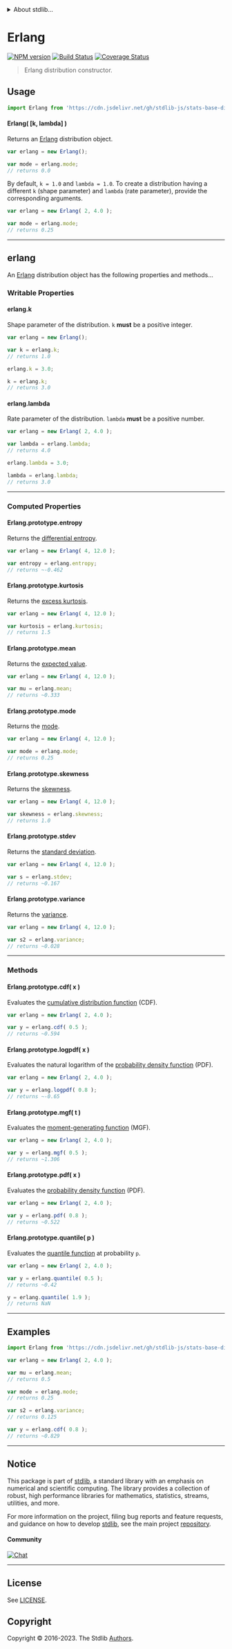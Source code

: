<!--

@license Apache-2.0

Copyright (c) 2018 The Stdlib Authors.

Licensed under the Apache License, Version 2.0 (the "License");
you may not use this file except in compliance with the License.
You may obtain a copy of the License at

   http://www.apache.org/licenses/LICENSE-2.0

Unless required by applicable law or agreed to in writing, software
distributed under the License is distributed on an "AS IS" BASIS,
WITHOUT WARRANTIES OR CONDITIONS OF ANY KIND, either express or implied.
See the License for the specific language governing permissions and
limitations under the License.

-->


<details>
  <summary>
    About stdlib...
  </summary>
  <p>We believe in a future in which the web is a preferred environment for numerical computation. To help realize this future, we've built stdlib. stdlib is a standard library, with an emphasis on numerical and scientific computation, written in JavaScript (and C) for execution in browsers and in Node.js.</p>
  <p>The library is fully decomposable, being architected in such a way that you can swap out and mix and match APIs and functionality to cater to your exact preferences and use cases.</p>
  <p>When you use stdlib, you can be absolutely certain that you are using the most thorough, rigorous, well-written, studied, documented, tested, measured, and high-quality code out there.</p>
  <p>To join us in bringing numerical computing to the web, get started by checking us out on <a href="https://github.com/stdlib-js/stdlib">GitHub</a>, and please consider <a href="https://opencollective.com/stdlib">financially supporting stdlib</a>. We greatly appreciate your continued support!</p>
</details>

# Erlang

[![NPM version][npm-image]][npm-url] [![Build Status][test-image]][test-url] [![Coverage Status][coverage-image]][coverage-url] <!-- [![dependencies][dependencies-image]][dependencies-url] -->

> Erlang distribution constructor.

<!-- Section to include introductory text. Make sure to keep an empty line after the intro `section` element and another before the `/section` close. -->

<section class="intro">

</section>

<!-- /.intro -->

<!-- Package usage documentation. -->



<section class="usage">

## Usage

```javascript
import Erlang from 'https://cdn.jsdelivr.net/gh/stdlib-js/stats-base-dists-erlang-ctor@deno/mod.js';
```

#### Erlang( \[k, lambda] )

Returns an [Erlang][erlang-distribution] distribution object.

```javascript
var erlang = new Erlang();

var mode = erlang.mode;
// returns 0.0
```

By default, `k = 1.0` and `lambda = 1.0`. To create a distribution having a different `k` (shape parameter) and `lambda` (rate parameter), provide the corresponding arguments.

```javascript
var erlang = new Erlang( 2, 4.0 );

var mode = erlang.mode;
// returns 0.25
```

* * *

## erlang

An [Erlang][erlang-distribution] distribution object has the following properties and methods...

### Writable Properties

#### erlang.k

Shape parameter of the distribution. `k` **must** be a positive integer.

```javascript
var erlang = new Erlang();

var k = erlang.k;
// returns 1.0

erlang.k = 3.0;

k = erlang.k;
// returns 3.0
```

#### erlang.lambda

Rate parameter of the distribution. `lambda` **must** be a positive number.

```javascript
var erlang = new Erlang( 2, 4.0 );

var lambda = erlang.lambda;
// returns 4.0

erlang.lambda = 3.0;

lambda = erlang.lambda;
// returns 3.0
```

* * *

### Computed Properties

#### Erlang.prototype.entropy

Returns the [differential entropy][entropy].

```javascript
var erlang = new Erlang( 4, 12.0 );

var entropy = erlang.entropy;
// returns ~-0.462
```

#### Erlang.prototype.kurtosis

Returns the [excess kurtosis][kurtosis].

```javascript
var erlang = new Erlang( 4, 12.0 );

var kurtosis = erlang.kurtosis;
// returns 1.5
```

#### Erlang.prototype.mean

Returns the [expected value][expected-value].

```javascript
var erlang = new Erlang( 4, 12.0 );

var mu = erlang.mean;
// returns ~0.333
```

#### Erlang.prototype.mode

Returns the [mode][mode].

```javascript
var erlang = new Erlang( 4, 12.0 );

var mode = erlang.mode;
// returns 0.25
```

#### Erlang.prototype.skewness

Returns the [skewness][skewness].

```javascript
var erlang = new Erlang( 4, 12.0 );

var skewness = erlang.skewness;
// returns 1.0
```

#### Erlang.prototype.stdev

Returns the [standard deviation][standard-deviation].

```javascript
var erlang = new Erlang( 4, 12.0 );

var s = erlang.stdev;
// returns ~0.167
```

#### Erlang.prototype.variance

Returns the [variance][variance].

```javascript
var erlang = new Erlang( 4, 12.0 );

var s2 = erlang.variance;
// returns ~0.028
```

* * *

### Methods

#### Erlang.prototype.cdf( x )

Evaluates the [cumulative distribution function][cdf] (CDF).

```javascript
var erlang = new Erlang( 2, 4.0 );

var y = erlang.cdf( 0.5 );
// returns ~0.594
```

#### Erlang.prototype.logpdf( x )

Evaluates the natural logarithm of the [probability density function][pdf] (PDF).

```javascript
var erlang = new Erlang( 2, 4.0 );

var y = erlang.logpdf( 0.8 );
// returns ~-0.65
```

#### Erlang.prototype.mgf( t )

Evaluates the [moment-generating function][mgf] (MGF).

```javascript
var erlang = new Erlang( 2, 4.0 );

var y = erlang.mgf( 0.5 );
// returns ~1.306
```

#### Erlang.prototype.pdf( x )

Evaluates the [probability density function][pdf] (PDF).

```javascript
var erlang = new Erlang( 2, 4.0 );

var y = erlang.pdf( 0.8 );
// returns ~0.522
```

#### Erlang.prototype.quantile( p )

Evaluates the [quantile function][quantile-function] at probability `p`.

```javascript
var erlang = new Erlang( 2, 4.0 );

var y = erlang.quantile( 0.5 );
// returns ~0.42

y = erlang.quantile( 1.9 );
// returns NaN
```

</section>

<!-- /.usage -->

<!-- Package usage notes. Make sure to keep an empty line after the `section` element and another before the `/section` close. -->

<section class="notes">

</section>

<!-- /.notes -->

<!-- Package usage examples. -->

* * *

<section class="examples">

## Examples

<!-- eslint no-undef: "error" -->

```javascript
import Erlang from 'https://cdn.jsdelivr.net/gh/stdlib-js/stats-base-dists-erlang-ctor@deno/mod.js';

var erlang = new Erlang( 2, 4.0 );

var mu = erlang.mean;
// returns 0.5

var mode = erlang.mode;
// returns 0.25

var s2 = erlang.variance;
// returns 0.125

var y = erlang.cdf( 0.8 );
// returns ~0.829
```

</section>

<!-- /.examples -->

<!-- Section to include cited references. If references are included, add a horizontal rule *before* the section. Make sure to keep an empty line after the `section` element and another before the `/section` close. -->

<section class="references">

</section>

<!-- /.references -->

<!-- Section for related `stdlib` packages. Do not manually edit this section, as it is automatically populated. -->

<section class="related">

</section>

<!-- /.related -->

<!-- Section for all links. Make sure to keep an empty line after the `section` element and another before the `/section` close. -->


<section class="main-repo" >

* * *

## Notice

This package is part of [stdlib][stdlib], a standard library with an emphasis on numerical and scientific computing. The library provides a collection of robust, high performance libraries for mathematics, statistics, streams, utilities, and more.

For more information on the project, filing bug reports and feature requests, and guidance on how to develop [stdlib][stdlib], see the main project [repository][stdlib].

#### Community

[![Chat][chat-image]][chat-url]

---

## License

See [LICENSE][stdlib-license].


## Copyright

Copyright &copy; 2016-2023. The Stdlib [Authors][stdlib-authors].

</section>

<!-- /.stdlib -->

<!-- Section for all links. Make sure to keep an empty line after the `section` element and another before the `/section` close. -->

<section class="links">

[npm-image]: http://img.shields.io/npm/v/@stdlib/stats-base-dists-erlang-ctor.svg
[npm-url]: https://npmjs.org/package/@stdlib/stats-base-dists-erlang-ctor

[test-image]: https://github.com/stdlib-js/stats-base-dists-erlang-ctor/actions/workflows/test.yml/badge.svg?branch=main
[test-url]: https://github.com/stdlib-js/stats-base-dists-erlang-ctor/actions/workflows/test.yml?query=branch:main

[coverage-image]: https://img.shields.io/codecov/c/github/stdlib-js/stats-base-dists-erlang-ctor/main.svg
[coverage-url]: https://codecov.io/github/stdlib-js/stats-base-dists-erlang-ctor?branch=main

<!--

[dependencies-image]: https://img.shields.io/david/stdlib-js/stats-base-dists-erlang-ctor.svg
[dependencies-url]: https://david-dm.org/stdlib-js/stats-base-dists-erlang-ctor/main

-->

[chat-image]: https://img.shields.io/gitter/room/stdlib-js/stdlib.svg
[chat-url]: https://app.gitter.im/#/room/#stdlib-js_stdlib:gitter.im

[stdlib]: https://github.com/stdlib-js/stdlib

[stdlib-authors]: https://github.com/stdlib-js/stdlib/graphs/contributors

[umd]: https://github.com/umdjs/umd
[es-module]: https://developer.mozilla.org/en-US/docs/Web/JavaScript/Guide/Modules

[deno-url]: https://github.com/stdlib-js/stats-base-dists-erlang-ctor/tree/deno
[umd-url]: https://github.com/stdlib-js/stats-base-dists-erlang-ctor/tree/umd
[esm-url]: https://github.com/stdlib-js/stats-base-dists-erlang-ctor/tree/esm
[branches-url]: https://github.com/stdlib-js/stats-base-dists-erlang-ctor/blob/main/branches.md

[stdlib-license]: https://raw.githubusercontent.com/stdlib-js/stats-base-dists-erlang-ctor/main/LICENSE

[erlang-distribution]: https://en.wikipedia.org/wiki/Erlang_distribution

[cdf]: https://en.wikipedia.org/wiki/Cumulative_distribution_function

[mgf]: https://en.wikipedia.org/wiki/Moment-generating_function

[pdf]: https://en.wikipedia.org/wiki/Probability_density_function

[quantile-function]: https://en.wikipedia.org/wiki/Quantile_function

[entropy]: https://en.wikipedia.org/wiki/Entropy_%28information_theory%29

[expected-value]: https://en.wikipedia.org/wiki/Expected_value

[kurtosis]: https://en.wikipedia.org/wiki/Kurtosis

[mode]: https://en.wikipedia.org/wiki/Mode_%28statistics%29

[skewness]: https://en.wikipedia.org/wiki/Skewness

[standard-deviation]: https://en.wikipedia.org/wiki/Standard_deviation

[variance]: https://en.wikipedia.org/wiki/Variance

</section>

<!-- /.links -->
